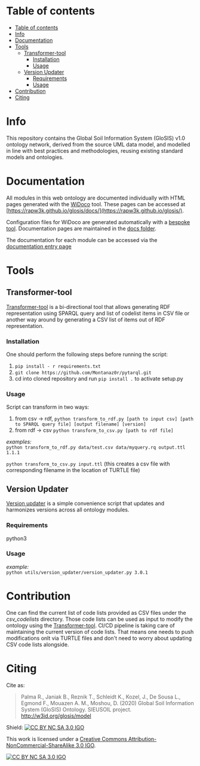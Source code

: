 # Table of contents

- [Table of contents](#table-of-contents)
- [Info](#info)
- [Documentation](#documentation)
- [Tools](#tools)
  - [Transformer-tool](#transformer-tool)
    - [Installation](#installation)
    - [Usage](#usage)
  - [Version Updater](#version-updater)
    - [Requirements](#requirements)
    - [Usage](#usage-1)
- [Contribution](#contribution)
- [Citing](#citing)


# Info

This repository contains the Global Soil Information System (GloSIS) v1.0 ontology network, derived from the source UML data model,
and modelled in line with best practices and methodologies, reusing existing standard models and ontologies.

# Documentation

All modules in this web ontology are documented individually with HTML pages
generated with the [WiDoco](https://github.com/dgarijo/Widoco) tool. These pages can be accessed at [https://rapw3k.github.io/glosis/docs/](https://rapw3k.github.io/glosis/).

Configuration files for WiDoco are generated automatically with a [bespoke
tool](https://github.com/rapw3k/glosis/blob/master/docs/README_WiDoco.md).
Documentation pages are maintained in the [docs folder](https://github.com/rapw3k/glosis/tree/master/docs).

The documentation for each module can be accessed via the [documentation entry page](https://rapw3k.github.io/glosis/)

# Tools

## Transformer-tool

[Transformer-tool](https://github.com/rapw3k/glosis/tree/master/utils/transformer_tool) is a bi-directional tool that allows generating RDF representation using SPARQL query and list of codelist items in CSV file or another way around by generating a CSV list of items out of RDF representation.

### Installation

One should perform the following steps before running the script:

1. ``pip install - r requirements.txt``
2. ``git clone https://github.com/Montanaz0r/pytarql.git``
3. cd into cloned repository and run ``pip install .`` to activate setup.py

### Usage

Script can transform in two ways:
1) from csv -> rdf, ``python transform_to_rdf.py [path to input csv] [path to SPARQL query file] [output filename] [version]``
2) from rdf -> csv  ``python transform_to_csv.py [path to rdf file]``

*examples:*    
```python transform_to_rdf.py data/test.csv data/myquery.rq output.ttl 1.1.1```

```python transform_to_csv.py input.ttl```
(this creates a csv file with corresponding filename in the location of TURTLE file)

## Version Updater

[Version updater](https://github.com/rapw3k/glosis/tree/master/utils/version_updater) is a simple convenience script that updates and harmonizes versions across all ontology modules.

### Requirements

python3

### Usage

*example:*    
```python utils/version_updater/version_updater.py 3.0.1```

# Contribution

One can find the current list of code lists provided as CSV files under the *csv_codelists* directory. Those code lists can be used as input to modify the ontology using the [Transformer-tool](#transformer-tool). CI/CD pipeline is taking care of maintaining the current version of code lists. That means one needs to push modifications onlt via TURTLE files and don't need to worry about updating CSV code lists alongside.

# Citing

Cite as:

> Palma R., Janiak B., Reznik T., Schleidt K., Kozel, J., De Sousa L., Egmond F., Mouazen A. M., Moshou, D. (2020) Global Soil Information System (GloSIS) Ontology. SIEUSOIL project. http://w3id.org/glosis/model 


Shield: [![CC BY NC SA 3.0 IGO][cc-by-shield]][cc-by]

This work is licensed under a
[Creative Commons Attribution-NonCommercial-ShareAlike 3.0 IGO][cc-by].

[![CC BY NC SA 3.0 IGO][cc-by-image]][cc-by]

[cc-by]: https://creativecommons.org/licenses/by-nc-sa/3.0/igo/
[cc-by-image]: https://licensebuttons.net/l/by/3.0/igo/88x31.png
[cc-by-shield]: https://img.shields.io/badge/License-CC%20BY%20NC%20SA%203.0%20IGO-lightgrey.svg
